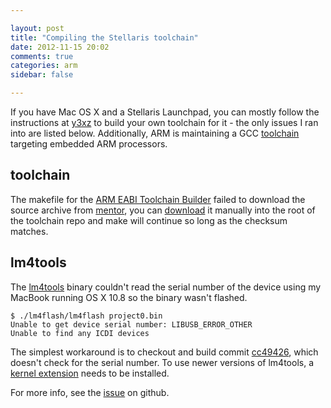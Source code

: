 ```yaml
---

layout: post
title: "Compiling the Stellaris toolchain"
date: 2012-11-15 20:02
comments: true
categories: arm
sidebar: false

---
```


If you have Mac OS X and a Stellaris Launchpad, you can mostly follow the instructions at [y3xz] to build your own toolchain for it - the only issues I ran into are listed below.  Additionally, ARM is maintaining a GCC [toolchain] targeting embedded ARM processors. 

[toolchain]: https://launchpad.net/gcc-arm-embedded/+download

[y3xz]: http://blog.y3xz.com/blog/2012/10/29/an-open-toolchain-for-the-ti-stellaris/

## toolchain

The makefile for the [ARM EABI Toolchain Builder][EABI] failed to download the source archive from [mentor], you can [download] it manually into the root of the toolchain repo and make will continue so long as the checksum matches.
  
[EABI]: https://github.com/jsnyder/arm-eabi-toolchain

[mentor]: http://www.mentor.com/embedded-software/sourcery-tools/sourcery-codebench/editions/lite-edition/arm-eabi

[download]: https://sourcery.mentor.com/GNUToolchain/package10384/public/arm-none-eabi/arm-2012.03-56-arm-none-eabi.src.tar.bz2

[mylink]: https://sourcery.mentor.com/GNUToolchain/subscription3053?lite=arm&lite=ARM&signature=4-1352914385-0-81777d693584c1d30acc48c7abaf41235a1766c3

## lm4tools

The [lm4tools] binary couldn't read the serial number of the device using my MacBook running OS X 10.8 so the binary wasn't flashed.

	$ ./lm4flash/lm4flash project0.bin
	Unable to get device serial number: LIBUSB_ERROR_OTHER
	Unable to find any ICDI devices

The simplest workaround is to checkout and build commit [cc49426], which doesn't check for the serial number.  To use newer versions of lm4tools, a [kernel extension] needs to be installed.

For more info, see the [issue] on github.

[lm4tools]: https://github.com/utzig/lm4tools
[issue]: https://github.com/utzig/lm4tools/issues/8
[cc49426]: https://github.com/utzig/lm4tools/commit/cc49426081
[kernel extension]: http://utzig.net/files/lm4f120_icdi.tgz
